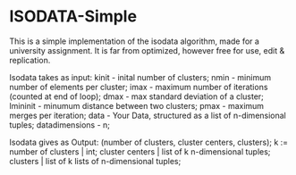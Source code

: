 # ISODATA-Simple
This is a simple implementation of the isodata algorithm, made for a university assignment. 
It is far from optimized, however free for use, edit & replication.

Isodata takes as input:
	kinit - inital number of clusters;
	nmin - minimum number of elements per cluster;
	imax - maximum number of iterations (counted at end of loop);
	dmax - max standard deviation of a cluster;
	lmininit - minumum distance between two clusters;
	pmax - maximum merges per iteration;
	data - Your Data, structured as a list of n-dimensional tuples;
	datadimensions - n;
	
Isodata gives as Output:
	(number of clusters, cluster centers, clusters);
	k := number of clusters | int;
	cluster centers | list of k n-dimensional tuples;
	clusters | list of k lists of n-dimensional tuples;
	

